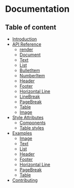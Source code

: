 # Documentation

## Table of content

* [Introduction]()
* [API Reference](./api.md)
   * [render]()
   * [Document]()
   * [Text]()
   * [List]()
   * [BulletItem]()
   * [NumberItem]()
   * [Header]()
   * [Footer]()
   * [Horizontal Line]()
   * [LineBreak]()
   * [PageBreak]()
   * [Table]()
   * [Image]()
* [Style Attributes](./styling.md)
  * [Components]()
  * [Table styles]()
* [Examples](./examples)
  * [Image](./examples/Image.js)
  * [Text](./examples/Text.js)
  * [List](./examples/List.js)
  * [Header](./examples/Header.js)
  * [Footer](./examples/Footer.js)
  * [Horizontal Line](./examples/Hr.js)
  * [PageBreak](./examples/PageBreak.js)
  * [Table](./examples/Table.js)
* [Contributing](../CONTRIBUTING.md)
